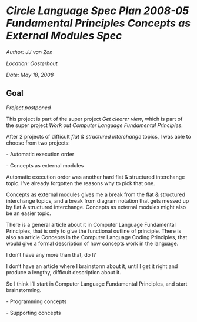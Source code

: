﻿***Circle Language Spec Plan
2008-05 
Fundamental Principles
Concepts as External Modules Spec***
====================================


*Author: JJ van Zon*

*Location: Oosterhout*

*Date: May 18, 2008*
## **Goal**
*Project postponed*

This project is part of the super project *Get clearer view*, which is part of the super project *Work out Computer Language Fundamental Principles*.

After 2 projects of difficult *flat & structured interchange* topics, I was able to choose from two projects:

\- Automatic execution order

\- Concepts as external modules

Automatic execution order was another hard flat & structured interchange topic. I’ve already forgotten the reasons why to pick that one.

Concepts as external modules gives me a break from the flat & structured interchange topics, and a break from diagram notation that gets messed up by flat & structured interchange. Concepts as external modules might also be an easier topic.

There is a general article about it in Computer Language Fundamental Principles, that is only to give the functional outline of principle. There is also an article Concepts in the Computer Language Coding Principles, that would give a formal description of how concepts work in the language.

I don’t have any more than that, do I?

I don’t have an article where I brainstorm about it, until I get it right and produce a lengthy, difficult description about it.

So I think I’ll start in Computer Language Fundamental Principles, and start brainstorming.

\- Programming concepts

\- Supporting concepts
